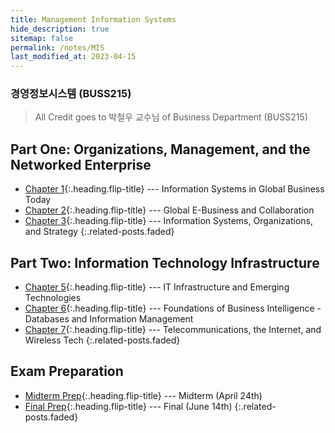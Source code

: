 ```yaml
---
title: Management Information Systems
hide_description: true
sitemap: false
permalink: /notes/MIS
last_modified_at: 2023-04-15
---
```


### 경영정보시스템 (BUSS215)

> All Credit goes to 박철우 교수님 of Business Department (BUSS215)

## Part One: Organizations, Management, and the Networked Enterprise

- [Chapter 1]{:.heading.flip-title} --- Information Systems in Global Business Today
- [Chapter 2]{:.heading.flip-title} --- Global E-Business and Collaboration
- [Chapter 3]{:.heading.flip-title} --- Information Systems, Organizations, and Strategy
{:.related-posts.faded}

## Part Two: Information Technology Infrastructure
- [Chapter 5]{:.heading.flip-title} --- IT Infrastructure and Emerging Technologies
- [Chapter 6]{:.heading.flip-title} --- Foundations of Business Intelligence - Databases and Information Management
- [Chapter 7]{:.heading.flip-title} --- Telecommunications, the Internet, and Wireless Tech
{:.related-posts.faded}

## Exam Preparation

- [Midterm Prep]{:.heading.flip-title} --- Midterm (April 24th)
- [Final Prep]{:.heading.flip-title} --- Final (June 14th)
{:.related-posts.faded}

[Chapter 1]: ./_posts/2023-03-13-Chapter1.md
[Chapter 2]: ./_posts/2023-03-20-Chapter2.md
[Chapter 3]: ./_posts/2023-03-21-Chapter3.md
[Chapter 5]: ./_posts/2023-03-21-Chapter5.md
[Chapter 6]: ./_posts/2023-05-08-Chapter6.md
[Chapter 7]: ./_posts/2023-05-31-Chapter7.md

[Midterm Prep]: ./_posts/2023-04-24-MidtermPrep.md
[Final Prep]: ./_posts/2023-06-14-FinalPrep.md
